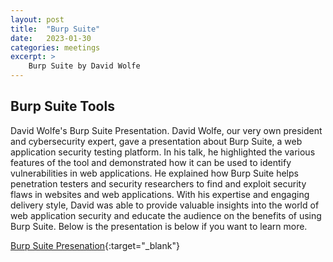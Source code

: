 ```yaml
---
layout: post
title:  "Burp Suite"
date:   2023-01-30
categories: meetings
excerpt: >
    Burp Suite by David Wolfe
---
```


Burp Suite Tools
---
David Wolfe's Burp Suite Presentation. 
David Wolfe, our very own president and cybersecurity expert, gave a presentation about Burp Suite, a web application security testing platform. In his talk, he highlighted the various features of the tool and demonstrated how it can be used to identify vulnerabilities in web applications. He explained how Burp Suite helps penetration testers and security researchers to find and exploit security flaws in websites and web applications. With his expertise and engaging delivery style, David was able to provide valuable insights into the world of web application security and educate the audience on the benefits of using Burp Suite. Below is the presentation is below if you want to learn more.

[Burp Suite Presenation](/assets/meetingNotes/2023-01-30/Burpsuite.pdf){:target="_blank"}

